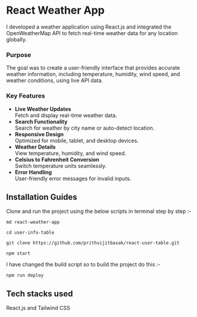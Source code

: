 # React Weather App

I developed a weather application using React.js and integrated the OpenWeatherMap API to fetch real-time weather data for any location globally.

### Purpose

The goal was to create a user-friendly interface that provides accurate weather information, including temperature, humidity, wind speed, and weather conditions, using live API data.

### Key Features
- **Live Weather Updates**  
  Fetch and display real-time weather data.  
- **Search Functionality**  
  Search for weather by city name or auto-detect location.  
- **Responsive Design**  
  Optimized for mobile, tablet, and desktop devices.  
- **Weather Details**  
  View temperature, humidity, and wind speed.  
- **Celsius to Fahrenheit Conversion**  
  Switch temperature units seamlessly.  
- **Error Handling**  
  User-friendly error messages for invalid inputs. 

<!-- ### __Live Link__
https://prithvijitbasak.github.io/react-user-table/ -->

## Installation Guides

Clone and run the project using the below scripts in terminal step by step :-

```
md react-weather-app
```
```
cd user-info-table
```
```
git clone https://github.com/prithvijitbasak/react-user-table.git
```
```
npm start
```

I have changed the build script so to build the project do this :- 

```
npm run deploy
```

## Tech stacks used

React.js and Tailwind CSS
